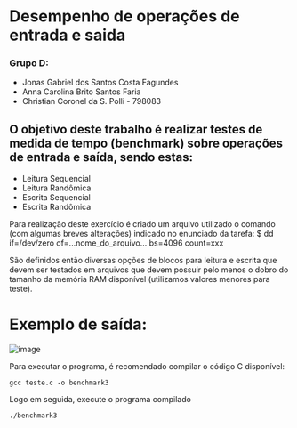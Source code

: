 # Desempenho de operações de entrada e saida

### Grupo D:
- Jonas Gabriel dos Santos Costa Fagundes
- Anna Carolina Brito Santos Faria
- Christian Coronel da S. Polli - 798083

## O objetivo deste trabalho é realizar testes de medida de tempo (benchmark) sobre operações de entrada e saída, sendo estas:
- Leitura Sequencial
- Leitura Randômica
- Escrita Sequencial
- Escrita Randômica

Para realização deste exercício é criado um arquivo utilizado o comando (com algumas breves alterações) indicado no enunciado da tarefa: $ dd if=/dev/zero of=...nome_do_arquivo... bs=4096 count=xxx 

São definidos então diversas opções de blocos para leitura e escrita que devem ser testados em arquivos que devem possuir pelo menos o dobro do tamanho da memória RAM disponível (utilizamos valores menores para teste).

# Exemplo de saída:
![image](https://github.com/Maracujacake/benchmark_SO/assets/74564883/e103b225-4482-4c8c-a2b7-d7acf5128629)

Para executar o programa, é recomendado compilar o código C disponível:

```
gcc teste.c -o benchmark3
```
Logo em seguida, execute o programa compilado

```
./benchmark3
```
